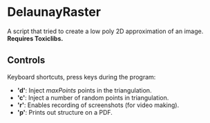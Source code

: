 DelaunayRaster
==============

A script that tried to create a low poly 2D approximation of an image.
**Requires Toxiclibs.**

Controls
--------
Keyboard shortcuts, press keys during the program:

* **'d'**: Inject *maxPoints* points in the triangulation. 
* **'c'**: Inject a number of random points in triangulation.
* **'r'**: Enables recording of screenshots (for video making).
* **'p'**: Prints out structure on a PDF.
